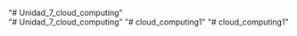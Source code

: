 "# Unidad_7_cloud_computing"  
"# Unidad_7_cloud_computing" 
"# cloud_computing1" 
"# cloud_computing1" 
